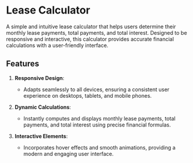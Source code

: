 # Lease Calculator

A simple and intuitive lease calculator that helps users determine their monthly lease payments, total payments, and total interest. Designed to be responsive and interactive, this calculator provides accurate financial calculations with a user-friendly interface.

## Features

1. **Responsive Design**:
   - Adapts seamlessly to all devices, ensuring a consistent user experience on desktops, tablets, and mobile phones.

2. **Dynamic Calculations**:
   - Instantly computes and displays monthly lease payments, total payments, and total interest using precise financial formulas.

3. **Interactive Elements**:
   - Incorporates hover effects and smooth animations, providing a modern and engaging user interface.

